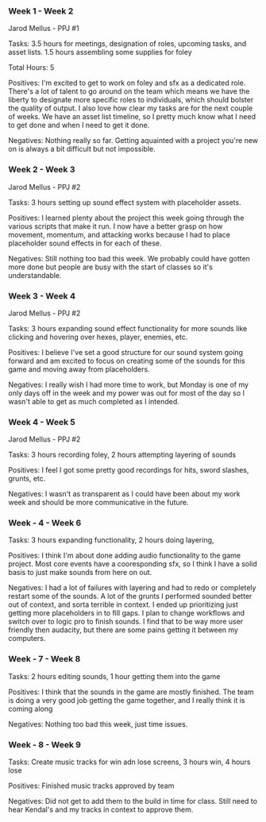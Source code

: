 ### Week 1 - Week 2
Jarod Mellus - PPJ #1

Tasks: 3.5 hours for meetings, designation of roles, upcoming tasks, and asset lists.
       1.5 hours assembling some supplies for foley

Total Hours: 5

Positives: I'm excited to get to work on foley and sfx as a dedicated role. There's a lot of talent to go around on the team which means we have the liberty to designate more specific roles to individuals, which should bolster the quality of output. I also love how clear my tasks are for the next couple of weeks. We have an asset list timeline, so I pretty much know what I need to get done and when I need to get it done.

Negatives:
Nothing really so far. Getting aquainted with a project you're new on is always a bit difficult but not impossible. 

### Week 2 - Week 3
Jarod Mellus - PPJ #2

Tasks: 3 hours setting up sound effect system with placeholder assets.

Positives: I learned plenty about the project this week going through the various scripts that make it run. I now have a better grasp on how movement, momentum, and attacking works because I had to place placeholder sound effects in for each of these.

Negatives: Still nothing too bad this week. We probably could have gotten more done but people are busy with the start of classes so it's understandable.

### Week 3 - Week 4
Jarod Mellus - PPJ #2

Tasks: 3 hours expanding sound effect functionality for more sounds like clicking and hovering over hexes, player, enemies, etc. 

Positives: I believe I've set a good structure for our sound system going forward and am excited to focus on creating some of the sounds for this game and moving away from placeholders.

Negatives: I really wish I had more time to work, but Monday is one of my only days off in the week and my power was out for most of the day so I wasn't able to
get as much completed as I intended.


### Week 4 - Week 5
Jarod Mellus - PPJ #2

Tasks: 3 hours recording foley, 2 hours attempting layering of sounds

Positives: I feel I got some pretty good recordings for hits, sword slashes, grunts, etc. 

Negatives: I wasn't as transparent as I could have been about my work week and should be more communicative in the future.

### Week - 4 - Week 6

Tasks: 3 hours expanding functionality, 2 hours doing layering, 

Positives: I think I'm about done adding audio functionality to the game project. Most core events have a cooresponding sfx, so I think I have a solid basis to just make sounds from here on out.

Negatives: I had a lot of failures with layering and had to redo or completely restart some of the sounds. A lot of the grunts I performed sounded better out of context, and sorta terrible in context. I ended up prioritizing just getting more placeholders in to fill gaps. I plan to change workflows and switch over to logic pro to finish sounds. I find that to be way more user friendly then audacity, but there are some pains getting it between my computers.

### Week - 7 - Week 8

Tasks: 2 hours editing sounds, 1 hour getting them into the game

Positives: I think that the sounds in the game are mostly finished. The team is doing a very good job getting the game together, and I really think it is coming along

Negatives: Nothing too bad this week, just time issues.

### Week - 8 - Week 9

Tasks: Create music tracks for win adn lose screens, 3 hours win, 4 hours lose

Positives: Finished music tracks approved by team

Negatives: Did not get to add them to the build in time for class. Still need to hear Kendal's and my tracks in context to approve them.
